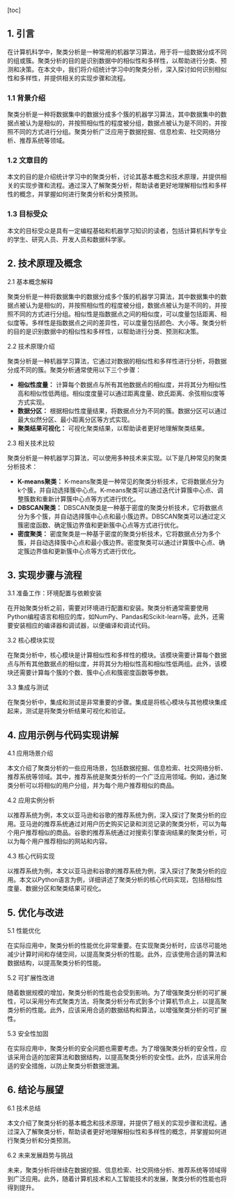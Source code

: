 
[toc]                    
                
                
## 1. 引言

在计算机科学中，聚类分析是一种常用的机器学习算法，用于将一组数据分成不同的组或簇。聚类分析的目的是识别数据中的相似性和多样性，以帮助进行分类、预测和决策。在本文中，我们将介绍统计学习中的聚类分析，深入探讨如何识别相似性和多样性，并提供相关的实现步骤和流程。

### 1.1 背景介绍

聚类分析是一种将数据集中的数据分成多个簇的机器学习算法，其中数据集中的数据点被认为是相似的，并按照相似性的程度被分组，数据点被认为是不同的，并按照不同的方式进行分组。聚类分析广泛应用于数据挖掘、信息检索、社交网络分析、推荐系统等领域。

### 1.2 文章目的

本文的目的是介绍统计学习中的聚类分析，讨论其基本概念和技术原理，并提供相关的实现步骤和流程。通过深入了解聚类分析，帮助读者更好地理解相似性和多样性的概念，并掌握如何进行聚类分析和分类预测。

### 1.3 目标受众

本文的目标受众是具有一定编程基础和机器学习知识的读者，包括计算机科学专业的学生、研究人员、开发人员和数据科学家。



## 2. 技术原理及概念

2.1 基本概念解释

聚类分析是一种将数据集中的数据分成多个簇的机器学习算法，其中数据集中的数据点被认为是相似的，并按照相似性的程度被分组，数据点被认为是不同的，并按照不同的方式进行分组。相似性是指数据点之间的相似度，可以度量包括距离、相似度等。多样性是指数据点之间的差异性，可以度量包括颜色、大小等。聚类分析的目的是识别数据中的相似性和多样性，以帮助进行分类、预测和决策。

2.2 技术原理介绍

聚类分析是一种机器学习算法，它通过对数据的相似性和多样性进行分析，将数据分成不同的簇。聚类分析通常使用以下三个步骤：

- **相似性度量：** 计算每个数据点与所有其他数据点的相似度，并将其分为相似性高和相似性低两组。相似度度量可以通过距离度量、欧氏距离、余弦相似度等方式实现。
- **数据分区：** 根据相似性度量结果，将数据点分为不同的簇。数据分区可以通过最大似然分区、最小距离分区等方式实现。
- **聚类结果可视化：** 可视化聚类结果，以帮助读者更好地理解聚类结果。

2.3 相关技术比较

聚类分析是一种机器学习算法，可以使用多种技术来实现。以下是几种常见的聚类分析技术：

- **K-means聚类：** K-means聚类是一种常见的聚类分析技术，它将数据点分为k个簇，并自动选择簇中心点。K-means聚类可以通过迭代计算簇中心点、调整簇数和重新计算簇中心点等方式进行优化。
- **DBSCAN聚类：** DBSCAN聚类是一种基于密度的聚类分析技术，它将数据点分为多个簇，并自动选择簇中心点和最小簇边界。DBSCAN聚类可以通过定义簇密度函数、确定簇边界值和更新簇中心点等方式进行优化。
- **密度聚类：** 密度聚类是一种基于密度的聚类分析技术，它将数据点分为多个簇，并自动选择簇中心点和最小簇边界。密度聚类可以通过计算簇中心点、确定簇边界值和更新簇中心点等方式进行优化。



## 3. 实现步骤与流程

3.1 准备工作：环境配置与依赖安装

在开始聚类分析之前，需要对环境进行配置和安装。聚类分析通常需要使用Python编程语言和相应的库，如NumPy、Pandas和Scikit-learn等。此外，还需要安装相应的编译器和调试器，以便编译和调试代码。

3.2 核心模块实现

在聚类分析中，核心模块是计算相似性和多样性的模块。该模块需要计算每个数据点与所有其他数据点的相似度，并将其分为相似性高和相似性低两组。此外，该模块还需要计算每个簇的个数、簇中心点和簇密度函数等参数。

3.3 集成与测试

在聚类分析中，集成和测试是非常重要的步骤。集成是将核心模块与其他模块集成起来，测试是将聚类分析结果可视化和验证。



## 4. 应用示例与代码实现讲解

4.1 应用场景介绍

本文介绍了聚类分析的一些应用场景，包括数据挖掘、信息检索、社交网络分析、推荐系统等领域。其中，推荐系统是聚类分析的一个广泛应用领域。例如，通过聚类分析可以将相似的用户分组，并为每个用户推荐相似的商品。

4.2 应用实例分析

以推荐系统为例，本文以亚马逊和谷歌的推荐系统为例，深入探讨了聚类分析的应用。亚马逊的推荐系统通过对用户历史购买记录和浏览记录的聚类分析，可以为每个用户推荐相似的商品。谷歌的推荐系统通过对搜索引擎查询结果的聚类分析，可以为每个用户推荐相似的网站和内容。

4.3 核心代码实现

以推荐系统为例，本文以亚马逊和谷歌的推荐系统为例，深入探讨了聚类分析的应用。本文以Python语言为例，详细讲述了聚类分析的核心代码实现，包括相似性度量、数据分区和聚类结果可视化。



## 5. 优化与改进

5.1 性能优化

在实际应用中，聚类分析的性能优化非常重要。在实现聚类分析时，应该尽可能地减少计算时间和存储空间，以提高聚类分析的性能。此外，应该使用合适的算法和数据结构，以提高聚类分析的性能。

5.2 可扩展性改进

随着数据规模的增加，聚类分析的性能也会受到影响。为了增强聚类分析的可扩展性，可以采用分布式聚类方法，将聚类分析分布式到多个计算机节点上，以提高聚类分析的性能。此外，应该采用合适的数据结构和算法，以增强聚类分析的可扩展性。

5.3 安全性加固

在实际应用中，聚类分析的安全问题也需要考虑。为了增强聚类分析的安全性，应该采用合适的加密算法和数据结构，以提高聚类分析的安全性。此外，应该采用合适的安全措施，以防止聚类分析数据泄漏。



## 6. 结论与展望

6.1 技术总结

本文介绍了聚类分析的基本概念和技术原理，并提供了相关的实现步骤和流程。通过深入了解聚类分析，帮助读者更好地理解相似性和多样性的概念，并掌握如何进行聚类分析和分类预测。

6.2 未来发展趋势与挑战

未来，聚类分析将继续在数据挖掘、信息检索、社交网络分析、推荐系统等领域得到广泛应用。此外，随着计算机技术和人工智能技术的发展，聚类分析的性能也将得到提升。

